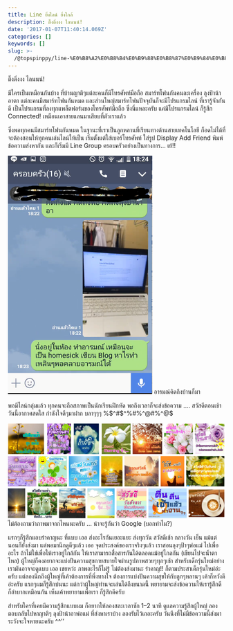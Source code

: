 ```yaml
---
title: Line ยิ่งไลน์ ยิ่งใกล้
description: ติ๊งดิ่งงง ไลนนน์!
date: '2017-01-07T11:40:14.069Z'
categories: []
keywords: []
slug: >-
  /@topspinppy/line-%E0%B8%A2%E0%B8%B4%E0%B9%88%E0%B8%87%E0%B9%84%E0%B8%A5%E0%B8%99%E0%B9%8C-%E0%B8%A2%E0%B8%B4%E0%B9%88%E0%B8%87%E0%B9%83%E0%B8%81%E0%B8%A5%E0%B9%89-3f1694861704
---
```


ติ๊งดิ่งงง ไลนนน์!

มีใครเป็นเหมือนกันบ้าง ที่บ้านญาติๆแต่ละคนก็มีโทรศัพท์มือถือ สมาร์ทโฟนกันคนละเครื่อง ลุงป้าน้าอาตา แต่ละคนมีสมาร์ทโฟนกันหมด และส่วนใหญ่สมาร์ทโฟนปัจจุบันก็จะมีโปรแกรมไลน์ ที่เรารู้จักกันดี เป็นโปรแกรมที่ลงทุกแพล็ตฟอร์มของโทรศัพท์มือถือ ซึ่งนี่แหละครับ แค่มีโปรแกรมไลน์ ก็รู้สึก Connected! เหมือนเอาสายแลนมาเสียบที่ตัวเราแล้ว

ซึ่งพอทุกคนมีสมาร์ทโฟนกันหมด ในฐานะที่เราเป็นลูกหลานที่เรียนทางด้านสายเทคโนโลยี ก็อดไม่ได้ที่จะต้องสอนให้ทุกคนเล่นไลน์ให้เป็น เริ่มตั้งแต่ใส่เบอร์โทรศัพท์ ใส่รูป Display Add Friend พิมพ์ข้อความส่งหากัน และก็เริ่มมี Line Group ครอบครัวอย่างเป็นทางการ… เย้!!

![อารมณ์คิดถึงบ้านก็มา](img\1__a5v2llok__sMutoW2l3eEzw.png)
อารมณ์คิดถึงบ้านก็มา

พอมีไลน์กลุ่มแล้ว ทุกคนจะถือสภาพเป็นนักเรียนฝึกหัด พอถึงเวลาก็จะส่งข้อความ …. สวัสดีตอนเช้า วันนี้อากาศสดใส กำลังใจดีๆมาฝาก บลาๆๆๆ %$^#$^%#$%^#@$%^@#$%@#$%^@$

![ไม่ต้องถามว่าภาพมาจากไหนนะครับ … น่าจะรู้กันว่า Google (บอกทำไม?)](img\1__qYJsoJme6lMVlH1cegSteA.png)
ไม่ต้องถามว่าภาพมาจากไหนนะครับ … น่าจะรู้กันว่า Google (บอกทำไม?)

แรกๆก็รู้สึกแอบรำคาญนะ ที่แบบ เออ ส่งอะไรกันเยอะแยะ ส่งทุกวัน สวัสดีเช้า กลางวัน เย็น แม้แต่นอนก็ยังส่งมา แต่พอมานึกดูดีๆแล้ว เออ จุดประสงค์ของเราจริงๆแล้ว เราสอนลุงๆป้าๆพ่อแม่ ไปเพื่ออะไร ถ้าไม่ใช่เพื่อให้เราอยู่ใกล้กัน ให้เราสามารถสื่อสารกันได้ตลอดแม้อยู่ไกลกัน (เขียนไปจะน้ำตาไหล) ผู้ใหญ่ก็คงอยากจะแบ่งปันความสุขกายสบายใจผ่านรูปภาพสวยๆทุกๆเช้า สำหรับเด็กรุ่นใหม่อย่างเรามันอาจจะดูแบบ เออ เชยหว่ะ ภาพอะไรก็ไม่รู้ ไม่ต้องส่งมานะ รำคาญ!! ก็ตามประสาเด็กรุ่นใหม่อ่ะครับ แต่ลองนึกถึงผู้ใหญ่ที่เค้าต้องการที่พึ่งทางใจ ต้องการแบ่งปันความสุขให้กับลูกๆหลานๆ เค้าก็หวังดีอ่ะครับ แรกๆผมก็รู้สึกบ่นนะ แต่กว่าผู้ใหญ่ท่านจะเล่นได้ถึงขนาดนี้ พยายามจะส่งข้อความให้เรารู้สึกดี ก็ลำบากเหมือนกัน เห็นเค้าพยายามเพื่อเรา ก็รู้สึกดีครับ

สำหรับใครที่เคยมีความรู้สึกแบบผม ก็อยากให้ลองสละเวลาซัก 1–2 นาที ดูแลความรู้สึกผู้ใหญ่ ลองตอบกลับไปหาญาติๆ ลุงป้าน้าอาพ่อแม่ ที่ส่งหาเราบ้าง ลองรับไว้เถอะครับ วันนึงที่ไม่มีข้อความนี้ส่งมา ระวังจะใจหายนะครับ ^^’’